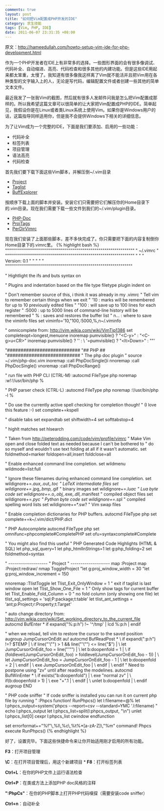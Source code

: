 ```yaml
--- 
comments: true
layout: post
title: "如何把Vim配置成PHP开发的IDE"
category: 求生技能
tags: [Vim, PHP, IDE]
date: 2011-06-07 23:31:35 +08:00
---
```

原文：http://hameedullah.com/howto-setup-vim-ide-for-php-development.html

作为一个PHP开发者在IDE上有非常多的选择。一些图形界面的会有很多像调试、代码补全、自动缩进、高亮、代码检查和很多其他的内建功能。但是这些IDE用起来都太笨重，太慢了。我知道有很多像我这样离了Vim就不能活并且把Vim用在各种类型的文字输入上的人，无论是写代码，编辑配置文件或者创建一些其他的简单文本文件。

最近我发了一张我Vim的截图，然后就有很多人发邮件问我是怎么把Vim配置成那样的。所以我希望这篇文章可以很简单的让大家把Vim配置成PHP的IDE。简单起见，我假设你是在Linux或者类Linux系统上使用Vim。如果你是Windows用户的话，这篇指导同样适用你，但是我不会提供Windows下相关的详细信息。

为了让Vim成为一个完整的IDE，下面是我们要添加、启用的一些功能：
<ul>
	<li>代码补全</li>
	<li>标签列表</li>
	<li>项目管理</li>
	<li>语法高亮</li>
	<li>代码检查</li>
</ul>
首先我们要下载下面这些Vim脚本，并解压倒~/.vim目录
<ul>
	<li><a title="Project" href="http://www.vim.org/scripts/script.php?script_id=69" target="_blank">Project</a></li>
	<li><a title="Taglist" href="http://vim.sourceforge.net/scripts/script.php?script_id=273" target="_blank">Taglist</a></li>
	<li><a title="BuffExplorer" href="http://www.vim.org/scripts/script.php?script_id=42" target="_blank">BuffExplorer</a></li>
</ul>
按顺序下载上面的脚本并安装。安装它们只需要把它们解压你的Home目录下的.vim目录。现在我们需要下载一些文件到我们的~/.vim/plugin目录。
<ul>
	<li><a title="PHP-Doc" href="http://www.vim.org/scripts/script.php?script_id=1355" target="_blank">PHP-Doc</a></li>
	<li><a title="ProjTags" href="http://www.vim.org/scripts/script.php?script_id=1873" target="_blank">ProjTags</a></li>
	<li><a title="PerDirVimrc" href="http://www.vim.org/scripts/script.php?script_id=2792" target="_blank">PerDirVimrc</a></li>
</ul>
现在我们安装了上面那些脚本，差不多快完成了。你只需要把下面的内容复制倒你Home目录下的.vimrc里。
{% highlight bash %}
"""""""""""""""""""""""""""""""""""""""""""""""""""""""""""""""""
" ~/.vimrc                                                      "
"""""""""""""""""""""""""""""""""""""""""""""""""""""""""""""""""
"                                                               "
" Version: 0.1                                                  "
"                                                               "
"                                                               "
""""""""""""""""""""""""""""""""""""""""""""""""""""""""""""""""
 
" Hightlight the ifs and buts
syntax on
 
" Plugins and indentation based on the file type
filetype plugin indent on
 
" Don't remember source of this, i think it was already in my .vimrc
" Tell vim to remember certain things when we exit
"  '10 : marks will be remembered for up to 10 previously edited files
"  "100 : will save up to 100 lines for each register
"  :5000 : up to 5000 lines of command-line history will be remembered
"  % : saves and restores the buffer list
"  n... : where to save the viminfo files
set viminfo='10,\"100,:5000,%,n~/.viminfo
 
" omnicomplete from: http://vim.wikia.com/wiki/VimTip1386
set completeopt=longest,menuone
inoremap <expr> <CR> pumvisible() ? "\<C-y>" : "\<C-g>u\<CR>"
inoremap <expr> <C-n> pumvisible() ? '<C-n>' :
  \ '<C-n><C-r>=pumvisible() ? "\<lt>Down>" : ""<CR>'
 
"###########################
"##       PHP             ##
"###########################
" The php doc plugin
" source ~/.vim/php-doc.vim
inoremap <C-P> <ESC>:call PhpDocSingle()<CR>i
nnoremap <C-P> :call PhpDocSingle()<CR>
vnoremap <C-P> :call PhpDocRange()<CR>
 
" run file with PHP CLI (CTRL-M)
:autocmd FileType php noremap <C-M> :w!<CR>:!/usr/bin/php %<CR>
 
" PHP parser check (CTRL-L)
:autocmd FileType php noremap <C-L> :!/usr/bin/php -l %<CR>
 
" Do use the currently active spell checking for completion though!
" (I love this feature :-)
set complete+=kspell
 
" disable tabs
set expandtab
set shiftwidth=4
set softtabstop=4
 
" highlt matches
set hlsearch
 
" Taken from http://peterodding.com/code/vim/profile/vimrc
" Make Vim open and close folded text as needed because I can't be bothered to
" do so myself and wouldn't use text folding at all if it wasn't automatic.
set foldmethod=marker foldopen=all,insert foldclose=all
 
" Enable enhanced command line completion.
set wildmenu wildmode=list:full
 
" Ignore these filenames during enhanced command line completion.
set wildignore+=*.aux,*.out,*.toc " LaTeX intermediate files
set wildignore+=*.jpg,*.bmp,*.gif " binary images
set wildignore+=*.luac " Lua byte code
set wildignore+=*.o,*.obj,*.exe,*.dll,*.manifest " compiled object files
set wildignore+=*.pyc " Python byte code
set wildignore+=*.spl " compiled spelling word lists
set wildignore+=*.sw? " Vim swap files
 
" Enable completion dictionaries for PHP buffers.
autocmd FileType php set complete+=k~/.vim/dict/PHP.dict
 
" PHP Autocomplete
autocmd FileType php set omnifunc=phpcomplete#CompletePHP
set ofu=syntaxcomplete#Complete
 
" You might also find this useful
" PHP Generated Code Highlights (HTML & SQL)
let php_sql_query=1
let php_htmlInStrings=1
let g:php_folding=2
set foldmethod=syntax
 
" --------------------
" Project
" --------------------
map <A-S-p> :Project<CR>
map <A-S-o> :Project<CR>:redraw<CR>/
nmap <silent> <F3> <Plug>ToggleProject
"let g:proj_window_width = 30
"let g:proj_window_increment = 150
 
nnoremap <silent> <F8> :TlistToggle<CR>
let Tlist_Exit_OnlyWindow = 1     " exit if taglist is last window open
let Tlist_Show_One_File = 1       " Only show tags for current buffer
let Tlist_Enable_Fold_Column = 0  " no fold column (only showing one file)
let tlist_sql_settings = 'sql;P:package;t:table'
let tlist_ant_settings = 'ant;p:Project;r:Property;t:Target'
 
" auto change directory from: http://vim.wikia.com/wiki/Set_working_directory_to_the_current_file
autocmd BufEnter * if expand("%:p:h") !~ '^/tmp' | lcd %:p:h | endif
 
" when we reload, tell vim to restore the cursor to the saved position
augroup JumpCursorOnEdit
 au!
 autocmd BufReadPost *
 \ if expand("<afile>:p:h") !=? $TEMP |
 \ if line("'\"") > 1 && line("'\"") <= line("$") |
 \ let JumpCursorOnEdit_foo = line("'\"") |
 \ let b:doopenfold = 1 |
 \ if (foldlevel(JumpCursorOnEdit_foo) > foldlevel(JumpCursorOnEdit_foo - 1)) |
 \ let JumpCursorOnEdit_foo = JumpCursorOnEdit_foo - 1 |
 \ let b:doopenfold = 2 |
 \ endif |
 \ exe JumpCursorOnEdit_foo |
 \ endif |
 \ endif
 " Need to postpone using "zv" until after reading the modelines.
 autocmd BufWinEnter *
 \ if exists("b:doopenfold") |
 \ exe "normal zv" |
 \ if(b:doopenfold > 1) |
 \ exe "+".1 |
 \ endif |
 \ unlet b:doopenfold |
 \ endif
augroup END
 
" PHP code sniffer
" If code sniffer is installed you can run it on current php file by running
" :Phpcs
function! RunPhpcs()
    let l:filename=@%
    let l:phpcs_output=system('phpcs --report=csv --standard=YMC '.l:filename)
"    echo l:phpcs_output
    let l:phpcs_list=split(l:phpcs_output, "\n")
    unlet l:phpcs_list[0]
    cexpr l:phpcs_list
    cwindow
endfunction
 
set errorformat+=\"%f\"\\,%l\\,%c\\,%t%*[a-zA-Z]\\,\"%m\"
command! Phpcs execute RunPhpcs()
{% endhighlight %}

好了，设置完毕。下面这些快捷命令来让你开始适用刚才启用的所有功能。

**F3**：打开项目管理

**\C**：在打开项目管理后，用这个新建项目
*
**F8**：打开标签列表

**Ctrl+L**：在你的PHP文件上运行语法检查

**Ctrl+P**：在类或方法上添加PHP doc风格的注释

**":PhpCs"**：在你的PHP脚本上打开PHP代码嗅探（需要安装code sniffer）

**Ctrl+n**：自动补全


